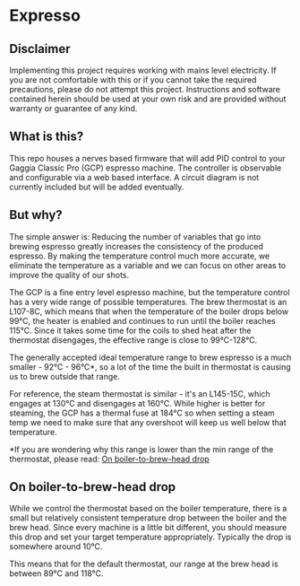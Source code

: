 # Expresso

## Disclaimer

Implementing this project requires working with mains level electricity.  If you are not comfortable with this or if you cannot take the required precautions, please do not attempt this project.  Instructions and software contained herein should be used at your own risk and are provided without warranty or guarantee of any kind.

## What is this?

This repo houses a nerves based firmware that will add PID control to your Gaggia Classic Pro (GCP) espresso machine.  The controller is observable and configurable via a web based interface.  A circuit diagram is not currently included but will be added eventually.

## But why?

The simple answer is:  Reducing the number of variables that go into brewing espresso greatly increases the consistency of the produced espresso.  By making the temperature control much more accurate, we eliminate the temperature as a variable and we can focus on other areas to improve the quality of our shots.

The GCP is a fine entry level espresso machine, but the temperature control has a very wide range of possible temperatures.  The brew thermostat is an L107-8C, which means that when the temperature of the boiler drops below 99°C, the heater is enabled and continues to run until the boiler reaches 115°C.  Since it takes some time for the coils to shed heat after the thermostat disengages, the effective range is close to 99°C-128°C.

The generally accepted ideal temperature range to brew espresso is a much smaller - 92°C - 96°C*, so a lot of the time the built in thermostat is causing us to brew outside that range.

For reference, the steam thermostat is similar - it's an L145-15C, which engages at 130°C and disengages at 160°C.  While higher is better for steaming, the GCP has a thermal fuse at 184°C so when setting a steam temp we need to make sure that any overshoot will keep us well below that temperature.

\*If you are wondering why this range is lower than the min range of the thermostat, please read: [On boiler-to-brew-head drop](#on-boiler-to-brew-head-drop)

## On boiler-to-brew-head drop

While we control the thermostat based on the boiler temperature, there is a small but relatively consistent temperature drop between the boiler and the brew head.  Since every machine is a little bit different, you should measure this drop and set your target temperature appropriately.  Typically the drop is somewhere around 10°C.

This means that for the default thermostat, our range at the brew head is between 89°C and 118°C.
